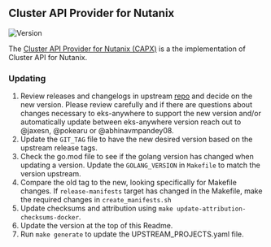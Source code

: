## **Cluster API Provider for Nutanix**
![Version](https://img.shields.io/badge/version-v1.1.0-blue)

The [Cluster API Provider for Nutanix (CAPX)](https://github.com/nutanix-cloud-native/cluster-api-provider-nutanix) is a the implementation of Cluster API for Nutanix.


### Updating

1. Review releases and changelogs in upstream [repo](https://github.com/nutanix-cloud-native/cluster-api-provider-nutanix) and decide on the new version.
   Please review carefully and if there are questions about changes necessary to eks-anywhere to support the new version
   and/or automatically update between eks-anywhere version reach out to @jaxesn, @pokearu or @abhinavmpandey08.
2. Update the `GIT_TAG` file to have the new desired version based on the upstream release tags.
3. Check the go.mod file to see if the golang version has changed when updating a version. Update the `GOLANG_VERSION` in `Makefile` to match the version upstream.
4. Compare the old tag to the new, looking specifically for Makefile changes. If `release-manifests` target has changed in the Makefile, make the required changes in `create_manifests.sh`
5. Update checksums and attribution using `make update-attribution-checksums-docker`.
6. Update the version at the top of this Readme.
7. Run `make generate` to update the UPSTREAM_PROJECTS.yaml file.
